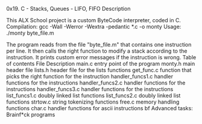 0x19. C - Stacks, Queues - LIFO, FIFO
Description

This ALX School project is a custom ByteCode interpreter, coded in C. Compilation: gcc -Wall -Werror -Wextra -pedantic *.c -o monty Usage: ./monty byte_file.m

The program reads from the file "byte_file.m" that contains one instruction per line. It then calls the right function to modify a stack according to the instruction. It prints custom error messages if the instruction is wrong.
Table of contents
File 	Description
main.c 	entry point of the program
monty.h 	main header file
lists.h 	header file for the lists functions
get_func.c 	function that picks the right function for the instruction
handler_funcs1.c 	handler functions for the instructions
handler_funcs2.c 	handler functions for the instructions
handler_funcs3.c 	handler functions for the instructions
list_funcs1.c 	doubly linked list functions
list_funcs2.c 	doubly linked list functions
strtow.c 	string tokenizing functions
free.c 	memory handling functions
char.c 	handler functions for ascii instructions
bf 	Advanced tasks: Brainf*ck programs
